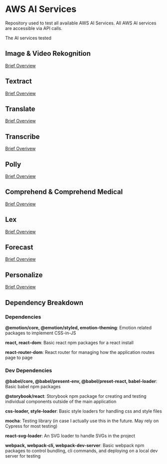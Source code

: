 # AWS AI Services
Repository used to test all available AWS AI Services.
All AWS AI services are accessible via API calls.

The AI services tested

## Image & Video Rekognition
[Brief Overview](https://aws.amazon.com/rekognition/)

## Textract
[Brief Overview](https://aws.amazon.com/textract/)

## Translate 
[Brief Overview](https://aws.amazon.com/translate/)

## Transcribe
[Brief Overivew](https://aws.amazon.com/transcribe/)

## Polly 
[Brief Overview](https://aws.amazon.com/polly/)

## Comprehend & Comprehend Medical 
[Brief Overview](https://aws.amazon.com/comprehend/)

## Lex
[Brief Overview](https://aws.amazon.com/lex/)

## Forecast 
[Brief Overview](https://aws.amazon.com/forecast/)

## Personalize
[Brief Overview](https://aws.amazon.com/personalize/)

## Dependency Breakdown

### Dependencies

**@emotion/core, @emotion/styled, emotion-theming**: Emotion related packages to implement CSS-in-JS

**react, react-dom**: Basic react npm packages for a react install

**react-router-dom**: React router for managing how the application routes page to page 

### Dev Dependencies

**@babel/core, @babel/present-env, @babel/preset-react, babel-loader**: Basic babel npm packages

**@storybook/react**: Storybook npm package for creating and testing individual components outside of the main application

**css-loader, style-loader**: Basic style loaders for handling css and style files

**mocha**: Testing library (in case I actually use this in the future. May rely on Cypress for most testing)

**react-svg-loader**: An SVG loader to handle SVGs in the project

**webpack, webpack-cli, webpack-dev-server**: Basic webpack npm packages to control bundling, cli commands, and deploying on a local dev server for testing